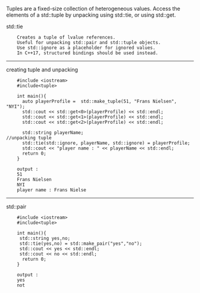 Tuples are a fixed-size collection of heterogeneous values. 
Access the elements of a std::tuple by unpacking using std::tie, or using std::get.


std::tie

        Creates a tuple of lvalue references. 
        Useful for unpacking std::pair and std::tuple objects. 
        Use std::ignore as a placeholder for ignored values. 
        In C++17, structured bindings should be used instead.
---

creating tuple and unpacking

        #include <iostream>
        #include<tuple>

        int main(){
          auto playerProfile =  std::make_tuple(51, "Frans Nielsen", "NYI");
          std::cout << std::get<0>(playerProfile) << std::endl;
          std::cout << std::get<1>(playerProfile) << std::endl;
          std::cout << std::get<2>(playerProfile) << std::endl;

          std::string playerName;                                           //unpacking tuple
          std::tie(std::ignore, playerName, std::ignore) = playerProfile;
          std::cout << "player name : " << playerName << std::endl;
          return 0;
        }

        output : 
        51
        Frans Nielsen
        NYI
        player name : Frans Nielse

---

std::pair


        #include <iostream>
        #include<tuple>

        int main(){
         std::string yes,no;
         std::tie(yes,no) = std::make_pair("yes","no");
         std::cout << yes << std::endl;
         std::cout << no << std::endl;
          return 0;
        }

        output :
        yes
        not
